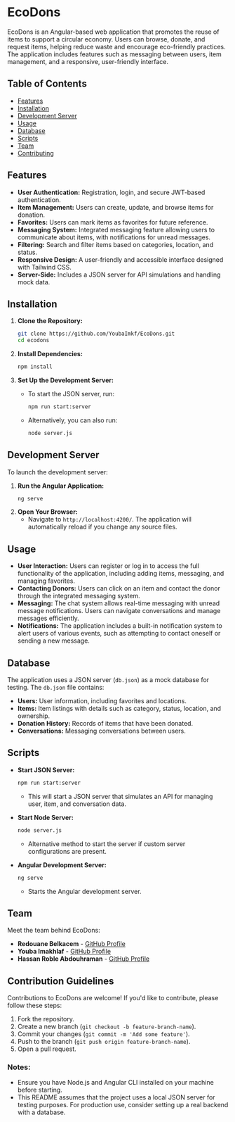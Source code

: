 # EcoDons

EcoDons is an Angular-based web application that promotes the reuse of items to support a circular economy. Users can browse, donate, and request items, helping reduce waste and encourage eco-friendly practices. The application includes features such as messaging between users, item management, and a responsive, user-friendly interface.

## Table of Contents
- [Features](#features)
- [Installation](#installation)
- [Development Server](#development-server)
- [Usage](#usage)
- [Database](#database)
- [Scripts](#scripts)
- [Team](#team)
- [Contributing](#contributing)


## Features
- **User Authentication:** Registration, login, and secure JWT-based authentication.
- **Item Management:** Users can create, update, and browse items for donation.
- **Favorites:** Users can mark items as favorites for future reference.
- **Messaging System:** Integrated messaging feature allowing users to communicate about items, with notifications for unread messages.
- **Filtering:** Search and filter items based on categories, location, and status.
- **Responsive Design:** A user-friendly and accessible interface designed with Tailwind CSS.
- **Server-Side:** Includes a JSON server for API simulations and handling mock data.

## Installation

1. **Clone the Repository:**
   ```bash
   git clone https://github.com/YoubaImkf/EcoDons.git
   cd ecodons
   ```

2. **Install Dependencies:**
   ```bash
   npm install
   ```

3. **Set Up the Development Server:**
   - To start the JSON server, run:
     ```bash
     npm run start:server
     ```
   - Alternatively, you can also run:
     ```bash
     node server.js
     ```

## Development Server

To launch the development server:

1. **Run the Angular Application:**
   ```bash
   ng serve
   ```
2. **Open Your Browser:** 
   - Navigate to `http://localhost:4200/`. The application will automatically reload if you change any source files.

## Usage

- **User Interaction:** Users can register or log in to access the full functionality of the application, including adding items, messaging, and managing favorites.
- **Contacting Donors:** Users can click on an item and contact the donor through the integrated messaging system.
- **Messaging:** The chat system allows real-time messaging with unread message notifications. Users can navigate conversations and manage messages efficiently.
- **Notifications:** The application includes a built-in notification system to alert users of various events, such as attempting to contact oneself or sending a new message.

## Database

The application uses a JSON server (`db.json`) as a mock database for testing. The `db.json` file contains:
- **Users:** User information, including favorites and locations.
- **Items:** Item listings with details such as category, status, location, and ownership.
- **Donation History:** Records of items that have been donated.
- **Conversations:** Messaging conversations between users.

## Scripts

- **Start JSON Server:** 
  ```bash
  npm run start:server
  ```
  - This will start a JSON server that simulates an API for managing user, item, and conversation data.
  
- **Start Node Server:**
  ```bash
  node server.js
  ```
  - Alternative method to start the server if custom server configurations are present.

- **Angular Development Server:**
  ```bash
  ng serve
  ```
  - Starts the Angular development server.

## Team

Meet the team behind EcoDons:
- **Redouane Belkacem** - [GitHub Profile](https://github.com/BelkacemRedouane)
- **Youba Imakhlaf** - [GitHub Profile](https://github.com/YoubaImkf)
- **Hassan Roble Abdouhraman** - [GitHub Profile](https://github.com/Abdouhramanhassanroble)

## Contribution Guidelines

Contributions to EcoDons are welcome! If you'd like to contribute, please follow these steps:
1. Fork the repository.
2. Create a new branch (`git checkout -b feature-branch-name`).
3. Commit your changes (`git commit -m 'Add some feature'`).
4. Push to the branch (`git push origin feature-branch-name`).
5. Open a pull request.


### Notes:
- Ensure you have Node.js and Angular CLI installed on your machine before starting.
- This README assumes that the project uses a local JSON server for testing purposes. For production use, consider setting up a real backend with a database.
